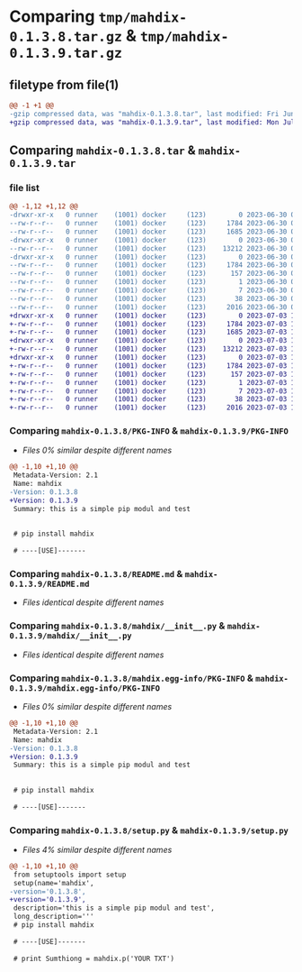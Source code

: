 # Comparing `tmp/mahdix-0.1.3.8.tar.gz` & `tmp/mahdix-0.1.3.9.tar.gz`

## filetype from file(1)

```diff
@@ -1 +1 @@
-gzip compressed data, was "mahdix-0.1.3.8.tar", last modified: Fri Jun 30 06:20:39 2023, max compression
+gzip compressed data, was "mahdix-0.1.3.9.tar", last modified: Mon Jul  3 18:07:09 2023, max compression
```

## Comparing `mahdix-0.1.3.8.tar` & `mahdix-0.1.3.9.tar`

### file list

```diff
@@ -1,12 +1,12 @@
-drwxr-xr-x   0 runner    (1001) docker     (123)        0 2023-06-30 06:20:39.935813 mahdix-0.1.3.8/
--rw-r--r--   0 runner    (1001) docker     (123)     1784 2023-06-30 06:20:39.935813 mahdix-0.1.3.8/PKG-INFO
--rw-r--r--   0 runner    (1001) docker     (123)     1685 2023-06-30 06:20:25.000000 mahdix-0.1.3.8/README.md
-drwxr-xr-x   0 runner    (1001) docker     (123)        0 2023-06-30 06:20:39.935813 mahdix-0.1.3.8/mahdix/
--rw-r--r--   0 runner    (1001) docker     (123)    13212 2023-06-30 06:20:25.000000 mahdix-0.1.3.8/mahdix/__init__.py
-drwxr-xr-x   0 runner    (1001) docker     (123)        0 2023-06-30 06:20:39.935813 mahdix-0.1.3.8/mahdix.egg-info/
--rw-r--r--   0 runner    (1001) docker     (123)     1784 2023-06-30 06:20:39.000000 mahdix-0.1.3.8/mahdix.egg-info/PKG-INFO
--rw-r--r--   0 runner    (1001) docker     (123)      157 2023-06-30 06:20:39.000000 mahdix-0.1.3.8/mahdix.egg-info/SOURCES.txt
--rw-r--r--   0 runner    (1001) docker     (123)        1 2023-06-30 06:20:39.000000 mahdix-0.1.3.8/mahdix.egg-info/dependency_links.txt
--rw-r--r--   0 runner    (1001) docker     (123)        7 2023-06-30 06:20:39.000000 mahdix-0.1.3.8/mahdix.egg-info/top_level.txt
--rw-r--r--   0 runner    (1001) docker     (123)       38 2023-06-30 06:20:39.935813 mahdix-0.1.3.8/setup.cfg
--rw-r--r--   0 runner    (1001) docker     (123)     2016 2023-06-30 06:20:25.000000 mahdix-0.1.3.8/setup.py
+drwxr-xr-x   0 runner    (1001) docker     (123)        0 2023-07-03 18:07:09.025851 mahdix-0.1.3.9/
+-rw-r--r--   0 runner    (1001) docker     (123)     1784 2023-07-03 18:07:09.025851 mahdix-0.1.3.9/PKG-INFO
+-rw-r--r--   0 runner    (1001) docker     (123)     1685 2023-07-03 18:06:57.000000 mahdix-0.1.3.9/README.md
+drwxr-xr-x   0 runner    (1001) docker     (123)        0 2023-07-03 18:07:09.021850 mahdix-0.1.3.9/mahdix/
+-rw-r--r--   0 runner    (1001) docker     (123)    13212 2023-07-03 18:06:57.000000 mahdix-0.1.3.9/mahdix/__init__.py
+drwxr-xr-x   0 runner    (1001) docker     (123)        0 2023-07-03 18:07:09.025851 mahdix-0.1.3.9/mahdix.egg-info/
+-rw-r--r--   0 runner    (1001) docker     (123)     1784 2023-07-03 18:07:09.000000 mahdix-0.1.3.9/mahdix.egg-info/PKG-INFO
+-rw-r--r--   0 runner    (1001) docker     (123)      157 2023-07-03 18:07:09.000000 mahdix-0.1.3.9/mahdix.egg-info/SOURCES.txt
+-rw-r--r--   0 runner    (1001) docker     (123)        1 2023-07-03 18:07:09.000000 mahdix-0.1.3.9/mahdix.egg-info/dependency_links.txt
+-rw-r--r--   0 runner    (1001) docker     (123)        7 2023-07-03 18:07:09.000000 mahdix-0.1.3.9/mahdix.egg-info/top_level.txt
+-rw-r--r--   0 runner    (1001) docker     (123)       38 2023-07-03 18:07:09.025851 mahdix-0.1.3.9/setup.cfg
+-rw-r--r--   0 runner    (1001) docker     (123)     2016 2023-07-03 18:06:57.000000 mahdix-0.1.3.9/setup.py
```

### Comparing `mahdix-0.1.3.8/PKG-INFO` & `mahdix-0.1.3.9/PKG-INFO`

 * *Files 0% similar despite different names*

```diff
@@ -1,10 +1,10 @@
 Metadata-Version: 2.1
 Name: mahdix
-Version: 0.1.3.8
+Version: 0.1.3.9
 Summary: this is a simple pip modul and test
 
 
 # pip install mahdix
 
 # ----[USE]-------
```

### Comparing `mahdix-0.1.3.8/README.md` & `mahdix-0.1.3.9/README.md`

 * *Files identical despite different names*

### Comparing `mahdix-0.1.3.8/mahdix/__init__.py` & `mahdix-0.1.3.9/mahdix/__init__.py`

 * *Files identical despite different names*

### Comparing `mahdix-0.1.3.8/mahdix.egg-info/PKG-INFO` & `mahdix-0.1.3.9/mahdix.egg-info/PKG-INFO`

 * *Files 0% similar despite different names*

```diff
@@ -1,10 +1,10 @@
 Metadata-Version: 2.1
 Name: mahdix
-Version: 0.1.3.8
+Version: 0.1.3.9
 Summary: this is a simple pip modul and test
 
 
 # pip install mahdix
 
 # ----[USE]-------
```

### Comparing `mahdix-0.1.3.8/setup.py` & `mahdix-0.1.3.9/setup.py`

 * *Files 4% similar despite different names*

```diff
@@ -1,10 +1,10 @@
 from setuptools import setup
 setup(name='mahdix',
-version='0.1.3.8',
+version='0.1.3.9',
 description='this is a simple pip modul and test',
 long_description='''
 # pip install mahdix
 
 # ----[USE]-------
 
 # print Sumthiong = mahdix.p('YOUR TXT')
```

